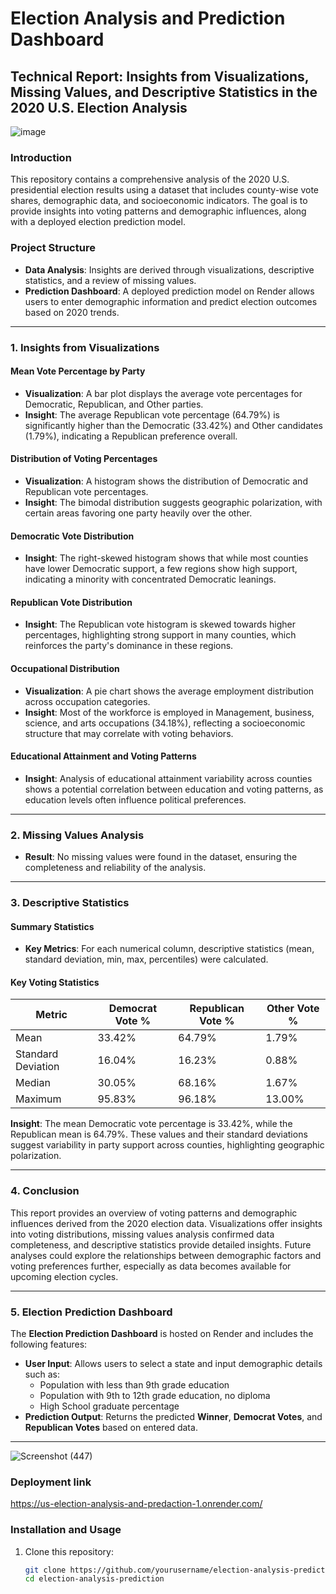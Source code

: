 # Election Analysis and Prediction Dashboard

## Technical Report: Insights from Visualizations, Missing Values, and Descriptive Statistics in the 2020 U.S. Election Analysis
![image](https://github.com/user-attachments/assets/10acbed6-f4a7-48a0-915a-d01ade25988e)

### Introduction
This repository contains a comprehensive analysis of the 2020 U.S. presidential election results using a dataset that includes county-wise vote shares, demographic data, and socioeconomic indicators. The goal is to provide insights into voting patterns and demographic influences, along with a deployed election prediction model.

### Project Structure
- **Data Analysis**: Insights are derived through visualizations, descriptive statistics, and a review of missing values.
- **Prediction Dashboard**: A deployed prediction model on Render allows users to enter demographic information and predict election outcomes based on 2020 trends.

---

### 1. Insights from Visualizations

#### Mean Vote Percentage by Party
- **Visualization**: A bar plot displays the average vote percentages for Democratic, Republican, and Other parties.
- **Insight**: The average Republican vote percentage (64.79%) is significantly higher than the Democratic (33.42%) and Other candidates (1.79%), indicating a Republican preference overall.

#### Distribution of Voting Percentages
- **Visualization**: A histogram shows the distribution of Democratic and Republican vote percentages.
- **Insight**: The bimodal distribution suggests geographic polarization, with certain areas favoring one party heavily over the other.

#### Democratic Vote Distribution
- **Insight**: The right-skewed histogram shows that while most counties have lower Democratic support, a few regions show high support, indicating a minority with concentrated Democratic leanings.

#### Republican Vote Distribution
- **Insight**: The Republican vote histogram is skewed towards higher percentages, highlighting strong support in many counties, which reinforces the party's dominance in these regions.

#### Occupational Distribution
- **Visualization**: A pie chart shows the average employment distribution across occupation categories.
- **Insight**: Most of the workforce is employed in Management, business, science, and arts occupations (34.18%), reflecting a socioeconomic structure that may correlate with voting behaviors.

#### Educational Attainment and Voting Patterns
- **Insight**: Analysis of educational attainment variability across counties shows a potential correlation between education and voting patterns, as education levels often influence political preferences.

---

### 2. Missing Values Analysis
- **Result**: No missing values were found in the dataset, ensuring the completeness and reliability of the analysis.

---

### 3. Descriptive Statistics

#### Summary Statistics
- **Key Metrics**: For each numerical column, descriptive statistics (mean, standard deviation, min, max, percentiles) were calculated.

#### Key Voting Statistics

| Metric                 | Democrat Vote % | Republican Vote % | Other Vote % |
|------------------------|-----------------|--------------------|--------------|
| Mean                   | 33.42%          | 64.79%            | 1.79%        |
| Standard Deviation     | 16.04%          | 16.23%            | 0.88%        |
| Median                 | 30.05%          | 68.16%            | 1.67%        |
| Maximum                | 95.83%          | 96.18%            | 13.00%       |

**Insight**: The mean Democratic vote percentage is 33.42%, while the Republican mean is 64.79%. These values and their standard deviations suggest variability in party support across counties, highlighting geographic polarization.

---

### 4. Conclusion
This report provides an overview of voting patterns and demographic influences derived from the 2020 election data. Visualizations offer insights into voting distributions, missing values analysis confirmed data completeness, and descriptive statistics provide detailed insights. Future analyses could explore the relationships between demographic factors and voting preferences further, especially as data becomes available for upcoming election cycles.

---

### 5. Election Prediction Dashboard

The **Election Prediction Dashboard** is hosted on Render and includes the following features:
- **User Input**: Allows users to select a state and input demographic details such as:
  - Population with less than 9th grade education
  - Population with 9th to 12th grade education, no diploma
  - High School graduate percentage
- **Prediction Output**: Returns the predicted **Winner**, **Democrat Votes**, and **Republican Votes** based on entered data.

---
![Screenshot (447)](https://github.com/user-attachments/assets/3f78e321-36d5-4c37-b272-6129fe95f018)

### Deployment link
https://us-election-analysis-and-predaction-1.onrender.com/
### Installation and Usage

1. Clone this repository:
   ```bash
   git clone https://github.com/yourusername/election-analysis-prediction.git
   cd election-analysis-prediction
